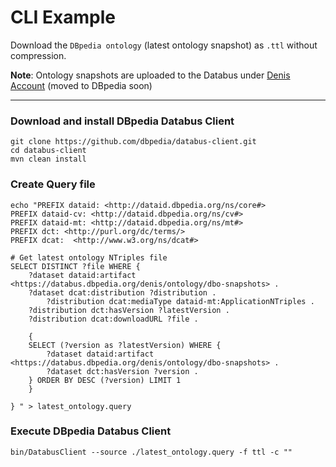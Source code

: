 # CLI Example

Download the `DBpedia ontology` (latest ontology snapshot) as `.ttl` without compression.

**Note**: Ontology snapshots are uploaded to the Databus under [Denis Account](https://databus.dbpedia.org/denis/ontology/dbo-snapshots) (moved to DBpedia soon)

______

### Download and install DBpedia Databus Client
```
git clone https://github.com/dbpedia/databus-client.git
cd databus-client
mvn clean install
```

### Create Query file
```
echo "PREFIX dataid: <http://dataid.dbpedia.org/ns/core#>
PREFIX dataid-cv: <http://dataid.dbpedia.org/ns/cv#>
PREFIX dataid-mt: <http://dataid.dbpedia.org/ns/mt#>
PREFIX dct: <http://purl.org/dc/terms/>
PREFIX dcat:  <http://www.w3.org/ns/dcat#>

# Get latest ontology NTriples file
SELECT DISTINCT ?file WHERE {
 	?dataset dataid:artifact <https://databus.dbpedia.org/denis/ontology/dbo-snapshots> .
	?dataset dcat:distribution ?distribution .
        ?distribution dcat:mediaType dataid-mt:ApplicationNTriples .
	?distribution dct:hasVersion ?latestVersion .  
	?distribution dcat:downloadURL ?file .

	{
	SELECT (?version as ?latestVersion) WHERE {
		?dataset dataid:artifact <https://databus.dbpedia.org/denis/ontology/dbo-snapshots> .
		?dataset dct:hasVersion ?version .
	} ORDER BY DESC (?version) LIMIT 1
	}

} " > latest_ontology.query
```


### Execute DBpedia Databus Client
```
bin/DatabusClient --source ./latest_ontology.query -f ttl -c ""
```
